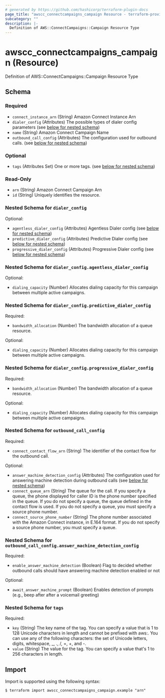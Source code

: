 ```yaml
---
# generated by https://github.com/hashicorp/terraform-plugin-docs
page_title: "awscc_connectcampaigns_campaign Resource - terraform-provider-awscc"
subcategory: ""
description: |-
  Definition of AWS::ConnectCampaigns::Campaign Resource Type
---
```


# awscc_connectcampaigns_campaign (Resource)

Definition of AWS::ConnectCampaigns::Campaign Resource Type



<!-- schema generated by tfplugindocs -->
## Schema

### Required

- `connect_instance_arn` (String) Amazon Connect Instance Arn
- `dialer_config` (Attributes) The possible types of dialer config parameters (see [below for nested schema](#nestedatt--dialer_config))
- `name` (String) Amazon Connect Campaign Name
- `outbound_call_config` (Attributes) The configuration used for outbound calls. (see [below for nested schema](#nestedatt--outbound_call_config))

### Optional

- `tags` (Attributes Set) One or more tags. (see [below for nested schema](#nestedatt--tags))

### Read-Only

- `arn` (String) Amazon Connect Campaign Arn
- `id` (String) Uniquely identifies the resource.

<a id="nestedatt--dialer_config"></a>
### Nested Schema for `dialer_config`

Optional:

- `agentless_dialer_config` (Attributes) Agentless Dialer config (see [below for nested schema](#nestedatt--dialer_config--agentless_dialer_config))
- `predictive_dialer_config` (Attributes) Predictive Dialer config (see [below for nested schema](#nestedatt--dialer_config--predictive_dialer_config))
- `progressive_dialer_config` (Attributes) Progressive Dialer config (see [below for nested schema](#nestedatt--dialer_config--progressive_dialer_config))

<a id="nestedatt--dialer_config--agentless_dialer_config"></a>
### Nested Schema for `dialer_config.agentless_dialer_config`

Optional:

- `dialing_capacity` (Number) Allocates dialing capacity for this campaign between multiple active campaigns.


<a id="nestedatt--dialer_config--predictive_dialer_config"></a>
### Nested Schema for `dialer_config.predictive_dialer_config`

Required:

- `bandwidth_allocation` (Number) The bandwidth allocation of a queue resource.

Optional:

- `dialing_capacity` (Number) Allocates dialing capacity for this campaign between multiple active campaigns.


<a id="nestedatt--dialer_config--progressive_dialer_config"></a>
### Nested Schema for `dialer_config.progressive_dialer_config`

Required:

- `bandwidth_allocation` (Number) The bandwidth allocation of a queue resource.

Optional:

- `dialing_capacity` (Number) Allocates dialing capacity for this campaign between multiple active campaigns.



<a id="nestedatt--outbound_call_config"></a>
### Nested Schema for `outbound_call_config`

Required:

- `connect_contact_flow_arn` (String) The identifier of the contact flow for the outbound call.

Optional:

- `answer_machine_detection_config` (Attributes) The configuration used for answering machine detection during outbound calls (see [below for nested schema](#nestedatt--outbound_call_config--answer_machine_detection_config))
- `connect_queue_arn` (String) The queue for the call. If you specify a queue, the phone displayed for caller ID is the phone number specified in the queue. If you do not specify a queue, the queue defined in the contact flow is used. If you do not specify a queue, you must specify a source phone number.
- `connect_source_phone_number` (String) The phone number associated with the Amazon Connect instance, in E.164 format. If you do not specify a source phone number, you must specify a queue.

<a id="nestedatt--outbound_call_config--answer_machine_detection_config"></a>
### Nested Schema for `outbound_call_config.answer_machine_detection_config`

Required:

- `enable_answer_machine_detection` (Boolean) Flag to decided whether outbound calls should have answering machine detection enabled or not

Optional:

- `await_answer_machine_prompt` (Boolean) Enables detection of prompts (e.g., beep after after a voicemail greeting)



<a id="nestedatt--tags"></a>
### Nested Schema for `tags`

Required:

- `key` (String) The key name of the tag. You can specify a value that is 1 to 128 Unicode characters in length and cannot be prefixed with aws:. You can use any of the following characters: the set of Unicode letters, digits, whitespace, _, ., /, =, +, and -.
- `value` (String) The value for the tag. You can specify a value that's 1 to 256 characters in length.

## Import

Import is supported using the following syntax:

```shell
$ terraform import awscc_connectcampaigns_campaign.example "arn"
```
